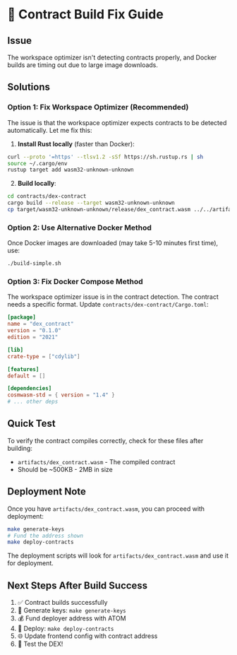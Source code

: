 # 🔧 Contract Build Fix Guide

## Issue
The workspace optimizer isn't detecting contracts properly, and Docker builds are timing out due to large image downloads.

## Solutions

### Option 1: Fix Workspace Optimizer (Recommended)

The issue is that the workspace optimizer expects contracts to be detected automatically. Let me fix this:

1. **Install Rust locally** (faster than Docker):
```bash
curl --proto '=https' --tlsv1.2 -sSf https://sh.rustup.rs | sh
source ~/.cargo/env
rustup target add wasm32-unknown-unknown
```

2. **Build locally**:
```bash
cd contracts/dex-contract
cargo build --release --target wasm32-unknown-unknown
cp target/wasm32-unknown-unknown/release/dex_contract.wasm ../../artifacts/
```

### Option 2: Use Alternative Docker Method

Once Docker images are downloaded (may take 5-10 minutes first time), use:

```bash
./build-simple.sh
```

### Option 3: Fix Docker Compose Method

The workspace optimizer issue is in the contract detection. The contract needs a specific format. Update `contracts/dex-contract/Cargo.toml`:

```toml
[package]
name = "dex_contract"
version = "0.1.0"
edition = "2021"

[lib]
crate-type = ["cdylib"]

[features]
default = []

[dependencies]
cosmwasm-std = { version = "1.4" }
# ... other deps
```

## Quick Test

To verify the contract compiles correctly, check for these files after building:
- `artifacts/dex_contract.wasm` - The compiled contract
- Should be ~500KB - 2MB in size

## Deployment Note

Once you have `artifacts/dex_contract.wasm`, you can proceed with deployment:

```bash
make generate-keys
# Fund the address shown
make deploy-contracts
```

The deployment scripts will look for `artifacts/dex_contract.wasm` and use it for deployment.

## Next Steps After Build Success

1. ✅ Contract builds successfully
2. 🔑 Generate keys: `make generate-keys` 
3. 💰 Fund deployer address with ATOM
4. 🚀 Deploy: `make deploy-contracts`
5. 🌐 Update frontend config with contract address
6. 🎯 Test the DEX!